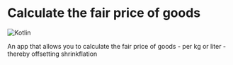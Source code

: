 
# Calculate the fair price of goods

![Kotlin](https://img.shields.io/badge/kotlin-%237F52FF.svg?style=for-the-badge&logo=kotlin&logoColor=white)


An app that allows you to calculate the fair price of goods - per kg or liter - thereby offsetting shrinkflation

